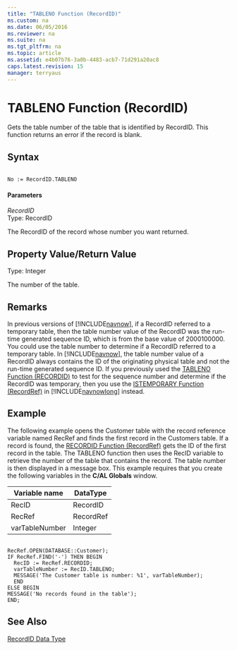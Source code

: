 ```yaml
---
title: "TABLENO Function (RecordID)"
ms.custom: na
ms.date: 06/05/2016
ms.reviewer: na
ms.suite: na
ms.tgt_pltfrm: na
ms.topic: article
ms.assetid: e4b07b76-3a0b-4483-acb7-71d291a20ac8
caps.latest.revision: 15
manager: terryaus
---
```

# TABLENO Function (RecordID)
Gets the table number of the table that is identified by RecordID. This function returns an error if the record is blank.  
  
## Syntax  
  
```  
  
No := RecordID.TABLENO  
```  
  
#### Parameters  
 *RecordID*  
 Type: RecordID  
  
 The RecordID of the record whose number you want returned.  
  
## Property Value\/Return Value  
 Type: Integer  
  
 The number of the table.  
  
## Remarks  
 In previous versions of [!INCLUDE[navnow](../dynamics-nav/includes/navnow_md.md)], if a RecordID referred to a temporary table, then the table number value of the RecordID was the run\-time generated sequence ID, which is from the base value of 2000100000. You could use the table number to determine if a RecordID referred to a temporary table. In [!INCLUDE[navnow](../dynamics-nav/includes/navnow_md.md)], the table number value of a RecordID always contains the ID of the originating physical table and not the run\-time generated sequence ID. If you previously used the [TABLENO Function \(RECORDID\)](../dynamics-nav/TABLENO-Function--RecordID-.md) to test for the sequence number and determine if the RecordID was temporary, then you use the [ISTEMPORARY Function \(RecordRef\)](../dynamics-nav/ISTEMPORARY-Function--RecordRef-.md) in [!INCLUDE[navnowlong](../dynamics-nav/includes/navnowlong_md.md)] instead.  
  
## Example  
 The following example opens the Customer table with the record reference variable named RecRef and finds the first record in the Customers table. If a record is found, the [RECORDID Function \(RecordRef\)](../dynamics-nav/RECORDID-Function--RecordRef-.md) gets the ID of the first record in the table. The TABLENO function then uses the RecID variable to retrieve the number of the table that contains the record. The table number is then displayed in a message box. This example requires that you create the following variables in the **C\/AL Globals** window.  
  
|Variable name|DataType|  
|-------------------|--------------|  
|RecID|RecordID|  
|RecRef|RecordRef|  
|varTableNumber|Integer|  
  
```  
  
RecRef.OPEN(DATABASE::Customer);  
IF RecRef.FIND('-') THEN BEGIN  
  RecID := RecRef.RECORDID;  
  varTableNumber := RecID.TABLENO;  
  MESSAGE('The Customer table is number: %1', varTableNumber);  
  END  
ELSE BEGIN  
MESSAGE('No records found in the table');  
END;  
```  
  
## See Also  
 [RecordID Data Type](../dynamics-nav/RecordID-Data-Type.md)